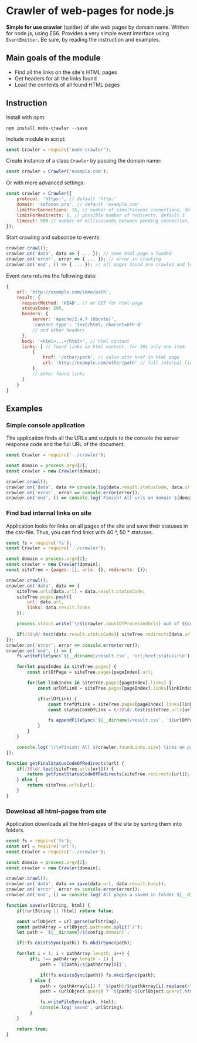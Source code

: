 # Crawler of web-pages for node.js

**Simple for use crawler** (spider) of site web pages by domain name.
Written for node.js, using ES6.
Provides a very simple event interface using `EventEmitter`.
Be sure, by reading the instruction and examples.

## Main goals of the module

* Find all the links on the site's HTML pages
* Get headers for all the links found
* Load the contents of all found HTML pages

## Instruction

Install with npm:

    npm install node-crawler --save

Include module in script:

```js
const Crawler = require('node-crawler');
```

Create instance of a class `Crawler` by passing the domain name:

```js
const crawler = Crawler('example.com');
```

Or with more advanced settings:

```js
const crawler = Crawler({
    protocol: 'https:', // default 'http:'
    domain: 'safonov.pro', // default 'example.com'
    limitForConnections: 15, // number of simultaneous connections, default 10
    limitForRedirects: 5, // possible number of redirects, default 3
    timeout: 500 // number of milliseconds between pending connection, default 100 
});
```

Start crawling and subscribe to events:

```js
crawler.crawl();
crawler.on('data', data => { ... }); // some html-page a loaded
crawler.on('error', error => { ... }); // error in crawling
crawler.on('end', () => { ... }); // all pages found are crawled and loaded
```
    
Event `date` returns the following data:

```js
{
    url: 'http://example.com/some/path',
    result: {
      requestMethod: 'HEAD', // or GET for html-page
      statusCode: 200,
      headers: {
          server: 'Apache/2.4.7 (Ubuntu)',
          'content-type': 'text/html; charset=UTF-8'
          // and other headers
      },
      body: '<html>...</html>', // html content
      links: [ // found links in html content, for 301 only one item
          {
              href: '/other/path', // value attr href in html page
              url: 'http://example.com/other/path' // full internal links, for external is false
          },
          // other found links
      ]
    }
}
```

## Examples

### Simple console application

The application finds all the URLs and outputs to the console the server response code and the full URL of the document.
```js
const Crawler = require('../crawler');

const domain = process.argv[2];
const crawler = new Crawler(domain);

crawler.crawl();
crawler.on('data', data => console.log(data.result.statusCode, data.url));
crawler.on('error', error => console.error(error));
crawler.on('end', () => console.log(`Finish! All urls on domain ${domain} a crawled!`));
```

### Find bad internal links on site

Application looks for links on all pages of the site and save their statuses in the csv-file. Thus, you can find links with 40 *, 50 * statuses.

```js
const fs = require('fs');
const Crawler = require('../crawler');

const domain = process.argv[2];
const crawler = new Crawler(domain);
const siteTree = {pages: [], urls: {}, redirects: {}};

crawler.crawl();
crawler.on('data', data => {
    siteTree.urls[data.url] = data.result.statusCode;
    siteTree.pages.push({
        url: data.url,
        links: data.result.links
    });

    process.stdout.write(`\r${crawler.countOfProcessedUrls} out of ${crawler.foundLinks.size}`);

    if(/30\d/.test(data.result.statusCode)) siteTree.redirects[data.url] = data.result.links[0].url;
});
crawler.on('error', error => console.error(error));
crawler.on('end', () => {
    fs.writeFileSync(`${__dirname}/result.csv`, 'url;href;status\r\n');

    for(let pageIndex in siteTree.pages) {
        const urlOfPage = siteTree.pages[pageIndex].url;

        for(let linkIndex in siteTree.pages[pageIndex].links) {
            const urlOfLink = siteTree.pages[pageIndex].links[linkIndex].url;

            if(urlOfLink) {
                const hrefOfLink = siteTree.pages[pageIndex].links[linkIndex].href;
                const statusCodeOfLink = (/30\d/.test(siteTree.urls[urlOfLink])) ? getFinalStatusCodeOfRedirects(urlOfLink) : siteTree.urls[urlOfLink];

                fs.appendFileSync(`${__dirname}/result.csv`, `${urlOfPage};${hrefOfLink};${statusCodeOfLink}\r\n`);
            }
        }
    }

    console.log(`\r\nFinish! All ${crawler.foundLinks.size} links on pages on domain ${domain} a checked!`);
});

function getFinalStatusCodeOfRedirects(url) {
    if(/30\d/.test(siteTree.urls[url])) {
        return getFinalStatusCodeOfRedirects(siteTree.redirects[url]);
    } else {
        return siteTree.urls[url];
    }
}
```

### Download all html-pages from site

Application downloads all the html-pages of the site by sorting them into folders.

```js
const fs = require('fs');
const url = require('url');
const Crawler = require('../crawler');

const domain = process.argv[2];
const crawler = new Crawler(domain);

crawler.crawl();
crawler.on('data', data => save(data.url, data.result.body));
crawler.on('error', error => console.error(error));
crawler.on('end', () => console.log(`All pages a saved in folder ${__dirname}/${config.domain}!`));

function save(urlString, html) {
    if(!urlString || !html) return false;

    const urlObject = url.parse(urlString);
    const pathArray = urlObject.pathname.split('/');
    let path = `${__dirname}/${config.domain}`;

    if(!fs.existsSync(path)) fs.mkdirSync(path);

    for(let i = 1; i < pathArray.length; i++) {
         if(i !== pathArray.length - 1) {
             path = `${path}/${pathArray[i]}`;

             if(!fs.existsSync(path)) fs.mkdirSync(path);
         } else {
             path = (pathArray[i]) ? `${path}/${pathArray[i].replace(/\.html?$/,'')}`: `${path}/index`;
             path = (urlObject.query) ? `${path}-${urlObject.query}.html` : `${path}.html`;

             fs.writeFileSync(path, html);
             console.log('saved', urlString);
         }
    }

    return true;
}
```